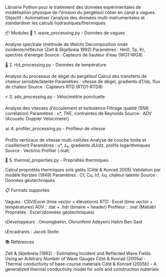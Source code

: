Librairie Python pour le traitement des données expérimentales de modélisation physique de l'érosion du pergélisol côtier en canal à vagues.
Objectif : Automatiser l'analyse des données multi-instrumentales et standardiser les calculs hydrauliques/thermiques.

📦 Modules
🌊 1. wave_processing.py - Données de vagues

Analyse spectrale (méthode de Welch)
Décomposition onde incidente/réfléchie (Zelt & Skjelbreia 1992)
Paramètres : Hm0, Tp, Kr, spectres d'énergie
Source : Capteurs de hauteur d'eau (WG1-WG8)

🌡️ 2. rtd_processing.py - Données de température

Analyse du processus de dégel du pergélisol
Calcul des transferts de chaleur sensible/latente
Paramètres : vitesse de dégel, gradients dT/dx, flux de chaleur
Source : Capteurs RTD (RTD1-RTD8)

⚡ 3. adv_processing.py - Vélocimétrie ponctuelle

Analyse des vitesses d'écoulement et turbulence
Filtrage qualité (SNR, corrélation)
Paramètres : u*, TKE, contraintes de Reynolds
Source : ADV (Acoustic Doppler Velocimeter)

📊 4. profiler_processing.py - Profileur de vitesse

Profils verticaux de vitesse multi-cellules
Analyse de couche limite et cisaillement
Paramètres : u*, z₀, gradients dU/dz, profils logarithmiques
Source : Vectrino Profiler (.mat)

🧪 5. thermal_properties.py - Propriétés thermiques

Calcul propriétés thermiques sols gelés (Côté & Konrad 2005)
Validation par modèle Kersten (1949)
Paramètres : Cf, Cu, λf, λu, chaleur latente
Source : Données géotechniques

📋 Formats supportés

Vagues : CSV/Excel (time vector + élévations)
RTD : Excel (time vector + températures)
ADV : .dat + .hdr (binaire + header)
Profileur : .mat (Matlab)
Propriétés : Excel (données géotechniques)


📞Développeurs :
Omonigbehin, Olorunfemi Adeyemi
Hatim Ben Said

📞Encadrants :
Jacob Stolle


📚 Références

Zelt & Skjelbreia (1992) - Estimating Incident and Reflected Wave Fields Using an Arbitrary Number of Wave Gauges
Côté & Konrad (2005a) - Thermal conductivity of base-course materials
Côté & Konrad (2005b) - A generalized thermal conductivity model for soils and construction materials
